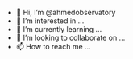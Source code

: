 - 👋 Hi, I’m @ahmedobservatory
- 👀 I’m interested in ...
- 🌱 I’m currently learning ...
- 💞️ I’m looking to collaborate on ...
- 📫 How to reach me ...

<!---
ahmedobservatory/ahmedobservatory is a ✨ special ✨ repository because its `README.md` (this file) appears on your GitHub profile.
You can click the Preview link to take a look at your changes.
--->
